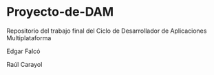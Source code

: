 # Proyecto-de-DAM
Repositorio del trabajo final del Ciclo de Desarrollador de Aplicaciones Multiplataforma

Edgar Falcó

Raúl Carayol

